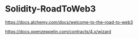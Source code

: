 # Solidity-RoadToWeb3

https://docs.alchemy.com/docs/welcome-to-the-road-to-web3

https://docs.openzeppelin.com/contracts/4.x/wizard
